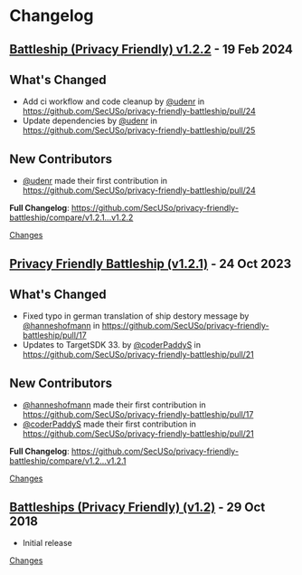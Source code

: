 # Changelog

<a name="v1.2.2"></a>
## [Battleship (Privacy Friendly) v1.2.2](https://github.com/SecUSo/privacy-friendly-battleship/releases/tag/v1.2.2) - 19 Feb 2024

## What's Changed
* Add ci workflow and code cleanup by [@udenr](https://github.com/udenr) in https://github.com/SecUSo/privacy-friendly-battleship/pull/24
* Update dependencies by [@udenr](https://github.com/udenr) in https://github.com/SecUSo/privacy-friendly-battleship/pull/25

## New Contributors
* [@udenr](https://github.com/udenr) made their first contribution in https://github.com/SecUSo/privacy-friendly-battleship/pull/24

**Full Changelog**: https://github.com/SecUSo/privacy-friendly-battleship/compare/v1.2.1...v1.2.2

[Changes][v1.2.2]


<a name="v1.2.1"></a>
## [Privacy Friendly Battleship (v1.2.1)](https://github.com/SecUSo/privacy-friendly-battleship/releases/tag/v1.2.1) - 24 Oct 2023

## What's Changed
* Fixed typo in german translation of ship destory message by [@hanneshofmann](https://github.com/hanneshofmann) in https://github.com/SecUSo/privacy-friendly-battleship/pull/17
* Updates to TargetSDK 33. by [@coderPaddyS](https://github.com/coderPaddyS) in https://github.com/SecUSo/privacy-friendly-battleship/pull/21

## New Contributors
* [@hanneshofmann](https://github.com/hanneshofmann) made their first contribution in https://github.com/SecUSo/privacy-friendly-battleship/pull/17
* [@coderPaddyS](https://github.com/coderPaddyS) made their first contribution in https://github.com/SecUSo/privacy-friendly-battleship/pull/21

**Full Changelog**: https://github.com/SecUSo/privacy-friendly-battleship/compare/v1.2...v1.2.1

[Changes][v1.2.1]


<a name="v1.2"></a>
## [Battleships (Privacy Friendly) (v1.2)](https://github.com/SecUSo/privacy-friendly-battleship/releases/tag/v1.2) - 29 Oct 2018

- Initial release

[Changes][v1.2]


[v1.2.2]: https://github.com/SecUSo/privacy-friendly-battleship/compare/v1.2.1...v1.2.2
[v1.2.1]: https://github.com/SecUSo/privacy-friendly-battleship/compare/v1.2...v1.2.1
[v1.2]: https://github.com/SecUSo/privacy-friendly-battleship/tree/v1.2

<!-- Generated by https://github.com/rhysd/changelog-from-release v3.7.2 -->
